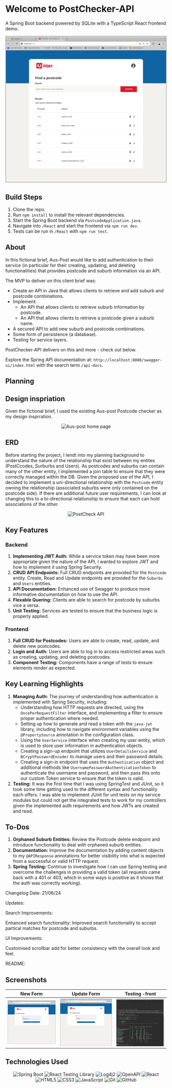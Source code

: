 # Welcome to PostChecker-API

A Spring Boot backend powered by SQLite with a TypeScript React frontend demo.

<div align="center">
  <img src="./React/public/homepage.png" alt="Homepage">
</div>

## Build Steps

1. Clone the repo.
2. Run `npm install` to install the relevant dependencies.
3. Start the Spring Boot backend via `PostcodeApplication.java`.
4. Navigate into `/React` and start the frontend via `npm run dev`.
5. Tests can be run in `/React` with `npm run test`.

## About

In this fictional brief, Aus-Post would like to add authentication to their service (in particular for their creating, updating, and deleting functionalities) that provides postcode and suburb information via an API.

The MVP to deliver on this client brief was:

- Create an API in Java that allows clients to retrieve and add suburb and postcode combinations.
- Implement:
  - An API that allows clients to retrieve suburb information by postcode.
  - An API that allows clients to retrieve a postcode given a suburb name.
- A secured API to add new suburb and postcode combinations.
- Some form of persistence (a database).
- Testing for service layers.

PostChecker-API delivers on this and more - check out below.

Explore the Spring API documentation at: `http://localhost:8080/swagger-ui/index.html` with the search term `/api-docs`.

## Planning

## Design inspriation

Given the fictional brief, I used the existing Aus-post Postcode checker as my design insprration.

<div align="center">
  <img src="../PostCheck-API/planning /aus-post-inspiration.png"  alt="Aus-post home page">
</div>

## ERD

Before starting the project, I lendt into my planning background to understand the nature of the relationship that exist between my entites (PostCcodes, Surburbs and Users). As postcodes and suburbs can contain many of the other entity, I implemented a join table to ensure that they were correctly managed within the DB. Given the proposed use of the API, I decided to implement a uni-directional relationship with the `Postcode` entity owning the relationship (associated suburbs were only contained on the postcode side). If there are additional future user requirements, I can look at changing this to a bi-directional relationship to ensure that each can hold associations of the other.

<div align="center">
  <img src="../PostCheck-API/planning /postcheck_erd.png" alt="PostCheck API">
</div>

## Key Features

### Backend

1. **Implementing JWT Auth:** While a service token may have been more appropriate given the nature of the API, I wanted to explore JWT and how to implement it using Spring Security.
2. **CRUD API Endpoints:** Full CRUD endpoints are provided for the `Postcode` entity. Create, Read and Update endpoints are provided for the `Suburbs` and `Users` entities.
3. **API Documentation:** Enhanced use of Swagger to produce more informative documentation on how to use the API.
4. **Flexable Quering:** Clients are able to search for postcode by suburbs vice a versa.
5. **Unit Testing:** Services are tested to ensure that the business logic is properly applied.

### Frontend

1. **Full CRUD for Postcodes:** Users are able to create, read, update, and delete new postcodes.
2. **Login and Auth:** Users are able to log in to access restricted areas such as creating, updating, and deleting postcodes.
3. **Component Testing:** Components have a range of tests to ensure elements render as expected.

## Key Learning Highlights

1. **Managing Auth:** The journey of understanding how authentication is implemented with Spring Security, including:
   - Understanding how HTTP requests are directed, using the `OncePerRequestFilter` interface, and implementing a filter to ensure proper authentication where needed.
   - Setting up how to generate and read a token with the `java-jwt` library, including how to navigate environment variables using the `@PropertySource` annotation in the configuration class.
   - Using the `UserService` interface when creating my user entity, which is used to store user information in authentication objects.
   - Creating a sign-up endpoint that utilizes `UserDetailsService` and `BCryptPasswordEncoder` to manage users and their password details.
   - Creating a sign-in endpoint that uses the `Authentication` object and additional methods like `UsernamePasswordAuthenticationToken` to authenticate the username and password, and then pass this onto our custom Token service to ensure that the token is valid.
2. **Testing:** It was the first time that I was using SpringTest and JUnit, so it took some time getting used to the different syntax and functionality each offers. I was able to implement JUnit for unit tests on my service modules but could not get the integrated tests to work for my controllers given the implemented auth requirements and how JWTs are created and read.

## To-Dos

1. **Orphaned Suburb Entities:** Review the Postcode delete endpoint and introduce functionality to deal with orphaned suburb entities.
2. **Documentation:** Improve the documentation by adding content objects to my `@APIResponse` annotations for better visibility into what is expected from a successful or valid HTTP request.
3. **Spring Testing:** Continue to investigate how I can use Spring testing and overcome the challenges in providing a valid token (all requests came back with a 401 or 403, which in some ways is positive as it shows that the auth was correctly working).

Changelog
Date: 21/06/24

Updates:

Search Improvements:

Enhanced search functionality: Improved search functionality to accept partical matches for postcode and suburbs.

UI Improvements:

Customised scrollbar add for better consistency with the overall look and feel.

README:






## Screenshots

| New Form                                  | Update Form                                  | Testing -front                                   |
| ----------------------------------------- | -------------------------------------------- | -------------------------------------- |
| <img src="./React/public/newform.png"  /> | <img src="./React/public/updateform.png"  /> | <img src="./React/public/test.png"  /> |

## Technologies Used

<div align="center">

![Spring Boot](https://img.shields.io/badge/-Spring%20Boot-05122A?style=flat&logo=springboot)
![React Testing Library](https://img.shields.io/badge/-React%20Testing%20Library-05122A?style=flat&logo=testinglibrary)
![Log4j2](https://img.shields.io/badge/-Log4j2-05122A?style=flat&logo=apache)
![OpenAPI](https://img.shields.io/badge/-OpenAPI-05122A?style=flat&logo=openapiinitiative)
![React](https://img.shields.io/badge/-React-05122A?style=flat&logo=react)
![HTML5](https://img.shields.io/badge/-HTML5-05122A?style=flat&logo=html5)
![CSS3](https://img.shields.io/badge/-CSS3-05122A?style=flat&logo=css3)
![JavaScript](https://img.shields.io/badge/-JavaScript-05122A?style=flat&logo=javascript)
![Git](https://img.shields.io/badge/-Git-05122A?style=flat&logo=git)
![GitHub](https://img.shields.io/badge/-GitHub-05122A?style=flat&logo=github)

</div>
